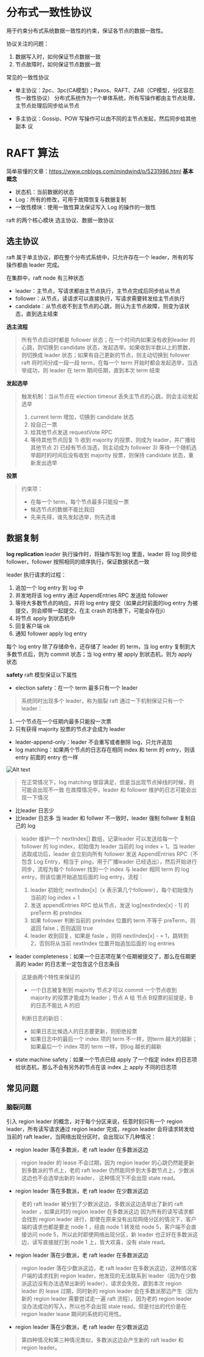 # 分布式一致性协议
用于约束分布式系统数据一致性的约束，保证各节点的数据一致性。

协议关注的问题：
1. 数据写入时，如何保证节点数据一致
2. 节点故障时，如何保证节点数据一致


常见的一致性协议
- 单主协议：2pc、3pc(CA模型)；Paxos、RAFT、ZAB（CP模型，分区容忍性一致性协议）
分布式系统作为一个单体系统，所有写操作都由主节点处理，主节点处理后同步给从节点

- 多主协议：Gossip、POW
写操作可以由不同的主节点发起，然后同步给其他副本
议

# RAFT 算法
简单易懂的文章：https://www.cnblogs.com/mindwind/p/5231986.html
**基本概念**
- 状态机：当前数据的状态
- Log：所有的修改，可用于故障恢复与数据复制
- 一致性模块：使用一致性算法保证写入 Log 的操作的一致性

raft 的两个核心模块
选主协议、数据一致协议

## 选主协议
raft 属于单主协议，即在整个分布式系统中，只允许存在一个 leader，所有的写操作都由 leader 完成。

在集群中，raft node 有三种状态
- leader：主节点，写请求都由主节点执行，主节点完成后同步给从节点
- follower：从节点，读请求可以直接执行，写请求需要转发给主节点执行
- candidate：从节点收不到主节点的心跳，则认为主节点故障，则变为该状态，直到选主结束

**选主流程**
>所有节点启动时都是 follower 状态；在一个时间内如果没有收到leader 的心跳，则切换到 candidate 状态，发起选举。如果收到半数以上的票数，则切换成 leader 状态；如果有自己更新的节点，则主动切换到 follower
raft 将时间分成一段一段 term，在每一个 term 开始时都会发起选举，当选举成功，则 leader 在 term 期间任期，直到本次 term 结束

**发起选举**
>触发机制：当从节点在 election timeout 丢失主节点的心跳，则会主动发起选举
>1. current term 增加，切换到 candidate 状态
>2. 投自己一票
>3. 给其他节点发送 requestVote RPC
>4. 等待其他节点回复
	1) 收到 majority 的投票，则成为 leader，并广播给其他节点
	2) 已经有节点当选，则主动成为 follower
	3) 等待一个随机选举超时的时间后没有收到 majority 投票，则保持 candidate 状态，重新发出选举
	
**投票**
>约束项：
>- 在每一个 term，每个节点最多只能投一票
>- 候选节点的数据不能比我旧
>- 先来先得，谁先发起选举，则先选谁

## 数据复制 
**log replication**
leader 执行操作时，将操作写到 log 里面，leader 将 log 同步给 follower，follower 按照相同的顺序执行，保证数据状态一致

leader 执行请求的过程：
1. 追加一个 log entry 到 log 中
2. 并发地将该 log entry 通过 AppendEntries RPC 发送给 follower
3. 等待大多数节点的响应，并将 log entry 提交（如果此时前面的log entry 为被提交，则会顺带一起提交，在主 crash 的场景下，可能会存在ji）
4. 将节点 apply 到状态机中
5. 回复客户端 ok
6. 通知 follower apply log entry

每个 log entry 除了存储命令，还存储了 leader 的 term，当 log entry 复制到大多数节点后，则为 commit 状态；当 log entry 被 apply 到状态机，则为 apply 状态

**safety**
raft 模型保证以下属性
- election safety：在一个 term 最多只有一个 leader
>系统同时出现多个 leader，称为脑裂
raft 通过一下机制保证只有一个leader：
1. 一个节点在一个任期内最多只能投一次票
2. 只有获得 majority 投票的节点才会成为 leader

- leader-append-only：leader 不会重写或者删除 log，只允许追加
- log matching：如果两个节点的日志存在相同 index 和 term 的 entry，则该 entry 前面的 entry 也一样

![Alt text](./1593776639541.png)
>在正常情况下，log matching 很容满足，但是当出现节点掉线的时候，则可能会出现不一致
在故障情况中，leader 和 follower 维护的日志可能会出现一下情况
- 比leader 日志少
- 比leader 日志多
当 leader 和 follwer 不一致时，leader 强制 follwer 复制自己的 log

> leader 维护一个 nextIndex[] 数组，记录leader 可以发送给每一个 follower 的 log index，初始值为 leader 当前的 log index + 1。当 leader 选取成功后，leader 会立刻向所有 follower 发送 AppendEntries RPC（不包含 Log Entry，相当于 ping，用于广播leader 已经选出），然后开始进行同步，流程为每个 follower 找到一个 index 与 leader 相同 term 的 log entry，则该位置开始追加后面的 log entry，流程：
> 1. leader  初始化 nextIndex[x]（x 表示第几个follower），每个初始值为当前的 log index + 1
> 2. 发送 appendEntries RPC  给从节点，发送 log[nextIndex[x] - 1] 的 preTerm 和 preIndex
> 3. 如果 follower 判断当前的 preIndex 位置的 term 不等于 preTerm，则返回 false；否则返回 true
> 4. leader 收到回复，如果是 fasle ，则将 nextIndex[x] - = 1，跳转到 2，否则将从当前 nextIndex 位置开始追加后面的 log entries

- leader completeness：如果一个日志项在某个任期被提交了，那么在任期更高的 leader 的日志里一定包含这个日志条目
> 这是由两个特性来保证的
> - 一个日志被复制到 majority 节点才可以 commit
> 一个节点收到 majority 的投票才能成为 leader；节点 A 给 节点 B投票的前提是，B的日志不能比 A 的旧
>
>判断日志的新旧：
>- 如果日志比候选人的日志要更新，则拒绝投票
>- 如果日志中的最后一个 index 项的 term 不一样，则term 越大的越新；如果最后一个 index 项的 term 一样，则log 越长的越新

- state machine safety：如果一个节点已经 apply 了一个指定 index 的日志项给状态机，那么不会有另外的节点在该 index 上 apply 不同的日志项

## 常见问题
### 脑裂问题
引入 region leader 的概念，对于每个分区来说，任意时刻只有一个 region leader，所有读写请求通过 region leader 完成，region leader 会将请求转发给当前的 raft leader，当网络出现分区时，会出现以下几种情况：
- region leader 落在多数派，老 raft leader 在多数派这边
> region leader 的 lease 不会过期，因为 region leader 的心跳仍然能更新到多数派的节点上，老的 raft leader 仍然能同步到大多数节点上，少数派这边也不会选举出新的 leader， 这种情况下不会出现 stale read。

- region leader 落在多数派，老 raft leader 在少数派这边
> 老的 raft leader 被分到了少数派这边，多数派这边选举出了新的 raft leader ，如果此时的 region leader 在多数派这边
> 因为所有的读写请求都会找到 region leader 进行，即使在原来没有出现网络分区的情况下，客户端的请求也都是要走 node 1 ，经由 node 1 转发给 node 5，客户端不会直接访问 node 5，所以此时即使网络出现分区，新 leader 也正好在多数派这边，读写直接就打到 node 1 上，皆大欢喜，没有 stale read。

- region leader 落在少数派，老 raft leader 在多数派这边
> region leader 落在少数派这边，老 raft leader 在多数派这边，这种情况客户端的请求找到 region leader，他发现的无法联系到 leader（因为在少数派这边没有办法选举出新的 leader），请求会失败，直到本次 region leader 的 lease 过期，同时新的 region leader 会在多数派那边产生（因为新的 region leader 需要尝试走一遍 raft 流程）。因为老的 region leader 没办法成功的写入，所以也不会出现 stale read。但是付出的代价是在 region leader lease 期间的系统的可用性。

- region leader 落在少数派，老 raft leader 在少数派这边
> 第四种情况和第三种情况类似，多数派这边会产生新的 raft leader 和 region leader。
